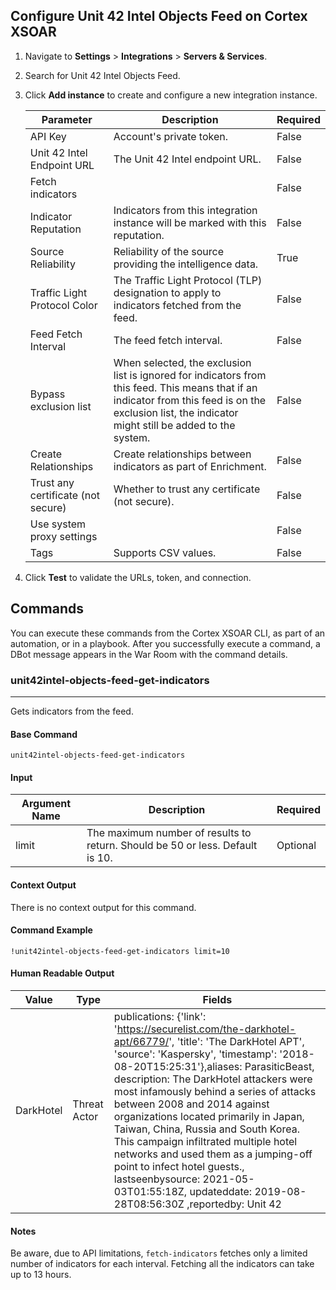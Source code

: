 ## Configure Unit 42 Intel Objects Feed on Cortex XSOAR

1. Navigate to **Settings** > **Integrations** > **Servers & Services**.
2. Search for Unit 42 Intel Objects Feed.
3. Click **Add instance** to create and configure a new integration instance.

    | **Parameter** | **Description** | **Required** |
    | --- | --- | --- |
    | API Key | Account's private token. | False |
    | Unit 42 Intel Endpoint URL | The Unit 42 Intel endpoint URL. | False |
    | Fetch indicators |  | False |
    | Indicator Reputation | Indicators from this integration instance will be marked with this reputation. | False |
    | Source Reliability | Reliability of the source providing the intelligence data. | True |
    | Traffic Light Protocol Color | The Traffic Light Protocol \(TLP\) designation to apply to indicators fetched from the feed. | False |
    | Feed Fetch Interval | The feed fetch interval. | False |
    | Bypass exclusion list | When selected, the exclusion list is ignored for indicators from this feed. This means that if an indicator from this feed is on the exclusion list, the indicator might still be added to the system. | False |
    | Create Relationships | Create relationships between indicators as part of Enrichment. | False |    
    | Trust any certificate (not secure) | Whether to trust any certificate (not secure). | False |
    | Use system proxy settings |  | False |
    | Tags | Supports CSV values. | False |

4. Click **Test** to validate the URLs, token, and connection.

## Commands

You can execute these commands from the Cortex XSOAR CLI, as part of an automation, or in a playbook.
After you successfully execute a command, a DBot message appears in the War Room with the command details.

### unit42intel-objects-feed-get-indicators

***
Gets indicators from the feed.


#### Base Command

`unit42intel-objects-feed-get-indicators`

#### Input

| **Argument Name** | **Description** | **Required** |
| --- | --- | --- |
| limit | The maximum number of results to return. Should be 50 or less. Default is 10. | Optional | 


#### Context Output

There is no context output for this command.

#### Command Example

```!unit42intel-objects-feed-get-indicators limit=10```

#### Human Readable Output

Value |	Type	| Fields
|---|---|---|
DarkHotel|	Threat Actor|	publications: {'link': '<https://securelist.com/the-darkhotel-apt/66779/>', 'title': 'The DarkHotel APT', 'source': 'Kaspersky', 'timestamp': '2018-08-20T15:25:31'},aliases: ParasiticBeast, description: The DarkHotel attackers were most infamously behind a series of attacks between 2008 and 2014 against organizations located primarily in  Japan, Taiwan, China, Russia and South Korea. This campaign infiltrated multiple hotel networks and used them as a jumping-off point to infect hotel guests., lastseenbysource: 2021-05-03T01:55:18Z, updateddate: 2019-08-28T08:56:30Z ,reportedby: Unit 42

#### Notes

Be aware, due to API limitations, `fetch-indicators` fetches only a limited number of indicators for each interval.
Fetching all the indicators can take up to 13 hours. 
